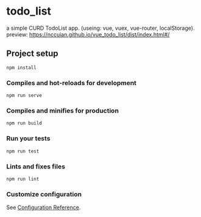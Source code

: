 # todo_list

a simple CURD TodoList app.
(useing: vue, vuex, vue-router, localStorage).
preview: https://nccuian.github.io/vue_todo_list/dist/index.html#/

## Project setup
```
npm install
```

### Compiles and hot-reloads for development
```
npm run serve
```

### Compiles and minifies for production
```
npm run build
```

### Run your tests
```
npm run test
```

### Lints and fixes files
```
npm run lint
```

### Customize configuration
See [Configuration Reference](https://cli.vuejs.org/config/).
